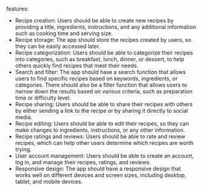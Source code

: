 features:
- Recipe creation: Users should be able to create new recipes by providing a title, ingredients, instructions, and any additional information such as cooking time and serving size.
- Recipe storage: The app should store the recipes created by users, so they can be easily accessed later.
- Recipe categorization: Users should be able to categorize their recipes into categories, such as breakfast, lunch, dinner, or dessert, to help others quickly find recipes that meet their needs.
- Search and filter: The app should have a search function that allows users to find specific recipes based on keywords, ingredients, or categories. There should also be a filter function that allows users to narrow down the results based on various criteria, such as preparation time or difficulty level.
- Recipe sharing: Users should be able to share their recipes with others by either sending a link to the recipe or by sharing it directly to social media.
- Recipe editing: Users should be able to edit their recipes, so they can make changes to ingredients, instructions, or any other information.
- Recipe ratings and reviews: Users should be able to rate and review recipes, which can help other users determine which recipes are worth trying.
- User account management: Users should be able to create an account, log in, and manage their recipes, ratings, and reviews.
- Responsive design: The app should have a responsive design that works well on different devices and screen sizes, including desktop, tablet, and mobile devices.